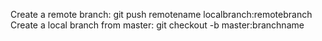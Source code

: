 Create a remote branch: git push remotename localbranch:remotebranch<br />
Create a local branch from master: git checkout -b master:branchname
